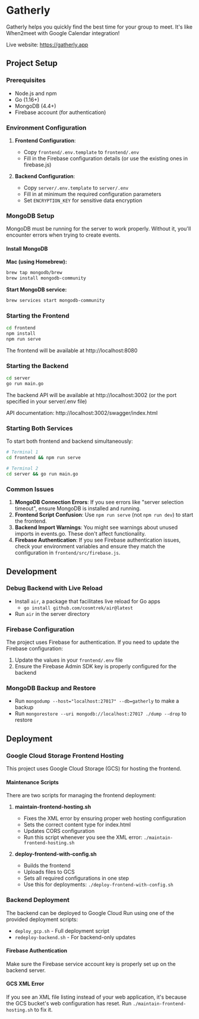 # Gatherly
Gatherly helps you quickly find the best time for your group to meet. It's like When2meet with Google Calendar integration!

Live website: https://gatherly.app

## Project Setup

### Prerequisites
- Node.js and npm
- Go (1.16+)
- MongoDB (4.4+)
- Firebase account (for authentication)

### Environment Configuration
1. **Frontend Configuration**: 
   - Copy `frontend/.env.template` to `frontend/.env`
   - Fill in the Firebase configuration details (or use the existing ones in firebase.js)

2. **Backend Configuration**:
   - Copy `server/.env.template` to `server/.env`
   - Fill in at minimum the required configuration parameters
   - Set `ENCRYPTION_KEY` for sensitive data encryption

### MongoDB Setup
MongoDB must be running for the server to work properly. Without it, you'll encounter errors when trying to create events.

#### Install MongoDB
**Mac (using Homebrew):**
```bash
brew tap mongodb/brew
brew install mongodb-community
```

**Start MongoDB service:**
```bash
brew services start mongodb-community
```

### Starting the Frontend
```bash
cd frontend
npm install
npm run serve
```
The frontend will be available at http://localhost:8080

### Starting the Backend
```bash
cd server
go run main.go
```
The backend API will be available at http://localhost:3002 (or the port specified in your server/.env file)

API documentation: http://localhost:3002/swagger/index.html

### Starting Both Services
To start both frontend and backend simultaneously:
```bash
# Terminal 1
cd frontend && npm run serve

# Terminal 2
cd server && go run main.go
```

### Common Issues
1. **MongoDB Connection Errors**: If you see errors like "server selection timeout", ensure MongoDB is installed and running.
2. **Frontend Script Confusion**: Use `npm run serve` (not `npm run dev`) to start the frontend.
3. **Backend Import Warnings**: You might see warnings about unused imports in events.go. These don't affect functionality.
4. **Firebase Authentication**: If you see Firebase authentication issues, check your environment variables and ensure they match the configuration in `frontend/src/firebase.js`.

## Development

### Debug Backend with Live Reload
- Install `air`, a package that facilitates live reload for Go apps
  - `go install github.com/cosmtrek/air@latest`
- Run `air` in the server directory

### Firebase Configuration
The project uses Firebase for authentication. If you need to update the Firebase configuration:
1. Update the values in your `frontend/.env` file
2. Ensure the Firebase Admin SDK key is properly configured for the backend

### MongoDB Backup and Restore
- Run `mongodump --host="localhost:27017" --db=gatherly` to make a backup
- Run `mongorestore --uri mongodb://localhost:27017 ./dump --drop` to restore

## Deployment

### Google Cloud Storage Frontend Hosting
This project uses Google Cloud Storage (GCS) for hosting the frontend. 

#### Maintenance Scripts
There are two scripts for managing the frontend deployment:

1. **maintain-frontend-hosting.sh**
   - Fixes the XML error by ensuring proper web hosting configuration
   - Sets the correct content type for index.html
   - Updates CORS configuration
   - Run this script whenever you see the XML error: `./maintain-frontend-hosting.sh`

2. **deploy-frontend-with-config.sh**
   - Builds the frontend
   - Uploads files to GCS
   - Sets all required configurations in one step
   - Use this for deployments: `./deploy-frontend-with-config.sh`

### Backend Deployment
The backend can be deployed to Google Cloud Run using one of the provided deployment scripts:
- `deploy_gcp.sh` - Full deployment script
- `redeploy-backend.sh` - For backend-only updates

#### Firebase Authentication
Make sure the Firebase service account key is properly set up on the backend server.

#### GCS XML Error
If you see an XML file listing instead of your web application, it's because the GCS bucket's web configuration has reset. Run `./maintain-frontend-hosting.sh` to fix it.
